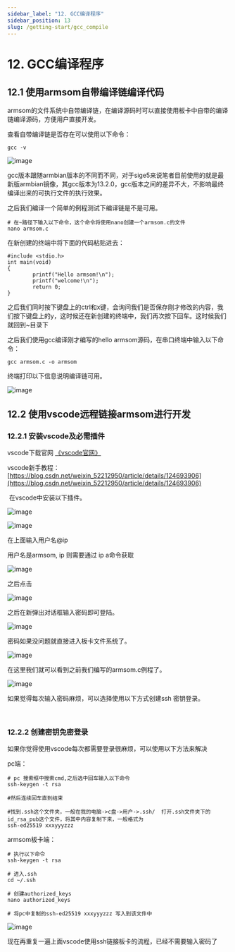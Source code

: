 ```yaml
---
sidebar_label: "12. GCC编译程序"
sidebar_position: 13
slug: /getting-start/gcc_compile
---
```


# 12. GCC编译程序

## 12.1  使用armsom自带编译链编译代码

armsom的文件系统中自带编译链，在编译源码时可以直接使用板卡中自带的编译链编译源码，方便用户直接开发。

查看自带编译链是否存在可以使用以下命令：

```
gcc -v
```

​![image](/img/getting-started/image-20241211115542-ijezdhi.png)​

gcc版本跟随armbian版本的不同而不同，对于sige5来说笔者目前使用的就是最新版armbian镜像，其gcc版本为13.2.0，gcc版本之间的差异不大，不影响最终编译出来的可执行文件的执行效果。

之后我们编译一个简单的例程测试下编译链是不是可用。

```
# 在~路径下输入以下命令，这个命令将使用nano创建一个armsom.c的文件
nano armsom.c
```

在新创建的终端中将下面的代码粘贴进去：

```
#include <stdio.h>
int main(void)
{
        printf("Hello armsom!\n");
        printf("welcome!\n");
        return 0;
}
```

之后我们同时按下键盘上的ctrl和x键，会询问我们是否保存刚才修改的内容，我们按下键盘上的y，这时候还在新创建的终端中，我们再次按下回车。这时候我们就回到~目录下

之后我们使用gcc编译刚才编写的hello armsom源码，在串口终端中输入以下命令：

```
gcc armsom.c -o armsom
```

终端打印以下信息说明编译链可用。

​![image](/img/getting-started/image-20241211123401-wpc7agp.png)​

## 12.2 使用vscode远程链接armsom进行开发

### 12.2.1 安装vscode及必需插件

vscode下载官网 [《vscode官网》](https://code.visualstudio.com/)

vscode新手教程： [https://blog.csdn.net/weixin_52212950/article/details/124693906](https://blog.csdn.net/weixin_52212950/article/details/124693906)

‍
在vscode中安装以下插件。

​![image](/img/getting-started/image-20241211130729-w2ey9eu.png)​

​![image](/img/getting-started/image-20241211133349-n8h4xgl.png)​

在上面输入用户名@ip

用户名是armsom, ip 则需要通过 ip a命令获取

​![image](/img/getting-started/image-20241211131030-uj3tb3c.png)​

之后点击

​![image](/img/getting-started/image-20241211131129-imthqnq.png)​

之后在新弹出对话框输入密码即可登陆。

​![image](/img/getting-started/image-20241211131736-m0kxr6l.png)​

密码如果没问题就直接进入板卡文件系统了。

​![image](/img/getting-started/image-20241211131919-om7q4au.png)​

在这里我们就可以看到之前我们编写的armsom.c例程了。

​![image](/img/getting-started/image-20241211131946-mw1jj8e.png)​

如果觉得每次输入密码麻烦，可以选择使用以下方式创建ssh 密钥登录。

‍
### 12.2.2 创建密钥免密登录

如果你觉得使用vscode每次都需要登录很麻烦，可以使用以下方法来解决

pc端：

```highlighttable
# pc 搜索框中搜索cmd,之后选中回车输入以下命令
ssh-keygen -t rsa

#然后连续回车直到结束

#找到.ssh这个文件夹，一般在我的电脑->c盘->用户->.ssh/  打开.ssh文件夹下的id_rsa_pub这个文件，将其中内容复制下来，一般格式为
ssh-ed25519 xxxyyyzzz 
```

armsom板卡端：

```
# 执行以下命令
ssh-keygen -t rsa

# 进入.ssh
cd ~/.ssh

# 创建authorized_keys
nano authorized_keys

# 将pc中复制的ssh-ed25519 xxxyyyzzz 写入到该文件中
```

​![image](/img/getting-started/image-20241211133242-n1swtab.png)​

现在再重复一遍上面vscode使用ssh链接板卡的流程，已经不需要输入密码了
